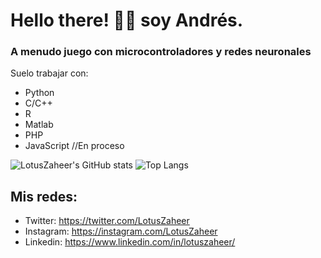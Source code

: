 # Hello there! 👋🏼 soy Andrés. 

###  A menudo juego con microcontroladores y redes neuronales

Suelo trabajar con: 

* Python
* C/C++
* R  
* Matlab
* PHP
* JavaScript //En proceso

![LotusZaheer's GitHub stats](https://github-readme-stats.vercel.app/api?username=LotusZaheer&show_icons=true&title_color=fff&icon_color=79ff97&text_color=9f9f9f&bg_color=151515) 
![Top Langs](https://github-readme-stats.vercel.app/api/top-langs/?username=LotusZaheer&layout=compact&title_color=fff&icon_color=79ff97&text_color=9f9f9f&bg_color=151515)

## Mis redes: 
* Twitter: https://twitter.com/LotusZaheer
* Instagram: https://instagram.com/LotusZaheer
* Linkedin: https://www.linkedin.com/in/lotuszaheer/

<!--
**LotusZaheer/LotusZaheer** is a ✨ _special_ ✨ repository because its `README.md` (this file) appears on your GitHub profile.

Here are some ideas to get you started:

- 🔭 I’m currently working on ...
- 🌱 I’m currently learning ...
- 👯 I’m looking to collaborate on ...
- 🤔 I’m looking for help with ...
- 💬 Ask me about ...
- 📫 How to reach me: ...
- 😄 Pronouns: ...
- ⚡ Fun fact: ...
-->
